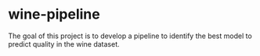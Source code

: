 # wine-pipeline
 The goal of this project is to develop a pipeline to identify the best model to predict quality in the wine dataset.
